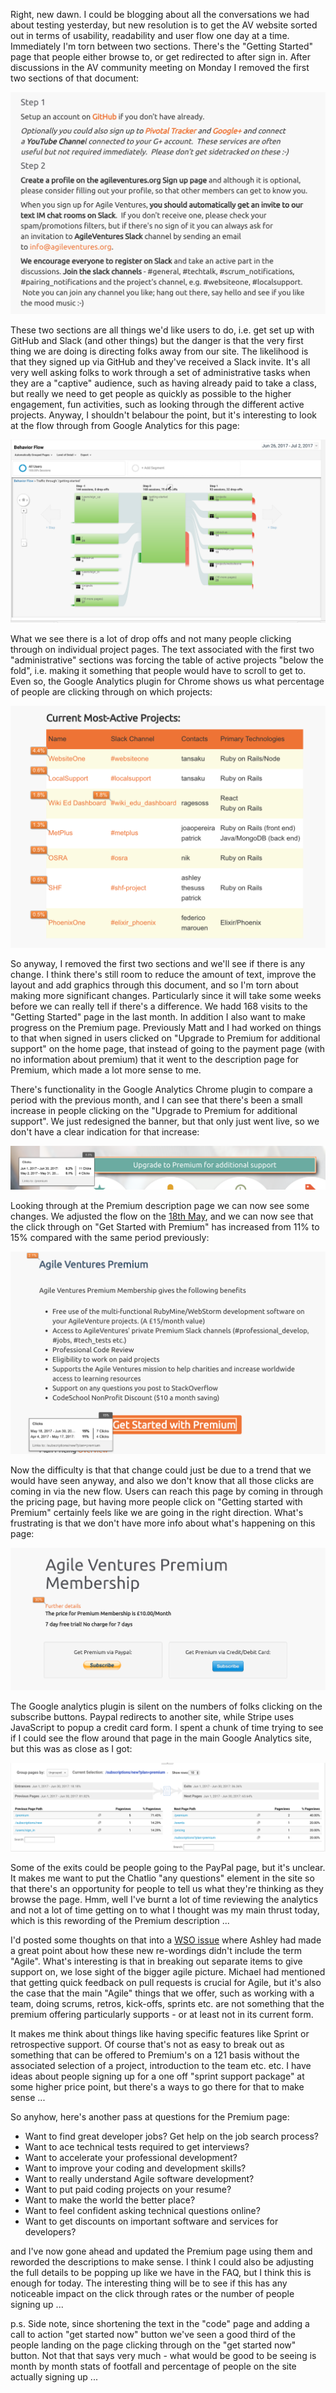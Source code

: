 Right, new dawn.  I could be blogging about all the conversations we had about testing yesterday, but new resolution is to get the AV website sorted out in terms of usability, readability and user flow one day at a time.  Immediately I'm torn between two sections.  There's the "Getting Started" page that people either browse to, or get redirected to after sign in.  After discussions in the AV community meeting on Monday I removed the first two sections of that document:

![](../images/Screenshot%202017-07-05%2009.29.00.png?dl=1)

These two sections are all things we'd like users to do, i.e. get set up with GitHub and Slack (and other things) but the danger is that the very first thing we are doing is directing folks away from our site.  The likelihood is that they signed up via GitHub and they've received a Slack invite.  It's all very well asking folks to work through a set of administrative tasks when they are a "captive" audience, such as having already paid to take a class, but really we need to get people as quickly as possible to the higher engagement, fun activities, such as looking through the different active projects.  Anyway, I shouldn't belabour the point, but it's interesting to look at the flow through from Google Analytics for this page:

![](../images/Screenshot%202017-07-04%2012.01.38.png?dl=1)

What we see there is a lot of drop offs and not many people clicking through on individual project pages.  The text associated with the first two "administrative" sections was forcing the table of active projects "below the fold", i.e. making it something that people would have to scroll to get to.  Even so, the Google Analytics plugin for Chrome shows us what percentage of people are clicking through on which projects:

![](../images/Screenshot%202017-07-05%2009.35.10.png?dl=1)

So anyway, I removed the first two sections and we'll see if there is any change.  I think there's still room to reduce the amount of text, improve the layout and add graphics through this document, and so I'm torn about making more significant changes.  Particularly since it will take some weeks before we can really tell if there's a difference.  We hadd 168 visits to the "Getting Started" page in the last month.  In addition I also want to make progress on the Premium page.  Previously Matt and I had worked on things to that when signed in users clicked on "Upgrade to Premium for additional support" on the home page, that instead of going to the payment page (with no information about premium) that it went to the description page for Premium, which made a lot more sense to me.

There's functionality in the Google Analytics Chrome plugin to compare a period with the previous month, and I can see that there's been a small increase in people clicking on the "Upgrade to Premium for additional support".  We just redesigned the banner, but that only just went live, so we don't have a clear indication for that increase:

![](../images/Screenshot%202017-07-05%2009.48.57.png?dl=1)

Looking through at the Premium description page we can now see some changes.  We adjusted the flow on the [18th May](https://github.com/AgileVentures/WebsiteOne/commit/1af6bfe440133e4ade2b08e6fc7b8703825ec2b6), and we can now see that the click through on "Get Started with Premium" has increased from 11% to 15% compared with the same period previously:

![](../images/Screenshot%202017-07-05%2009.55.37.png?dl=1)

Now the difficulty is that that change could just be due to a trend that we would have seen anyway, and also we don't know that all those clicks are coming in via the new flow.  Users can reach this page by coming in through the pricing page, but having more people click on "Getting started with Premium" certainly feels like we are going in the right direction.  What's frustrating is that we don't have more info about what's happening on this page:

![](../images/Screenshot%202017-07-05%2009.59.16.png?dl=1)

The Google analytics plugin is silent on the numbers of folks clicking on the subscribe buttons.  Paypal redirects to another site, while Stripe uses JavaScript to popup a credit card form.  I spent a chunk of time trying to see if I could see the flow around that page in the main Google Analytics site, but this was as close as I got:

![](../images/Screenshot%202017-07-05%2010.15.30.png?dl=1)

Some of the exits could be people going to the PayPal page, but it's unclear.  It makes me want to put the Chatlio "any questions" element in the site so that there's an opportunity for people to tell us what they're thinking as they browse the page.  Hmm, well I've burnt a lot of time reviewing the analytics and not a lot of time getting on to what I thought was my main thrust today, which is this rewording of the Premium description ...

I'd posted some thoughts on that into a [WSO issue](https://github.com/AgileVentures/WebsiteOne/issues/1583#issuecomment-310992734) where Ashley had made a great point about how these new re-wordings didn't include the term "Agile".  What's interesting is that in breaking out separate items to give support on, we lose sight of the bigger agile picture.  Michael had mentioned that getting quick feedback on pull requests is crucial for Agile, but it's also the case that the main "Agile" things that we offer, such as working with a team, doing scrums, retros, kick-offs, sprints etc. are not something that the premium offering particularly supports - or at least not in its current form.

It makes me think about things like having specific features like Sprint or retrospective support.  Of course that's not as easy to break out as something that can be offered to Premium's on a 121 basis without the associated selection of a project, introduction to the team etc. etc.  I have ideas about people signing up for a one off "sprint support package" at some higher price point, but there's a ways to go there for that to make sense ...

So anyhow, here's another pass at questions for the Premium page:

* Want to find great developer jobs? Get help on the job search process?
* Want to ace technical tests required to get interviews?
* Want to accelerate your professional development?
* Want to improve your coding and development skills?
* Want to really understand Agile software development?
* Want to put paid coding projects on your resume?
* Want to make the world the better place?
* Want to feel confident asking technical questions online?
* Want to get discounts on important software and services for developers?

and I've now gone ahead and updated the Premium page using them and reworded the descriptions to make sense.  I think I could also be adjusting the full details to be popping up like we have in the FAQ, but I think this is enough for today.  The interesting thing will be to see if this has any noticeable impact on the click through rates or the number of people signing up ...

p.s. Side note, since shortening the text in the "code" page and adding a call to action "get started now" button we've seen a good third of the people landing on the page clicking through on the "get started now" button.  Not that that says very much - what would be good to be seeing is month by month stats of footfall and percentage of people on the site actually signing up ...
